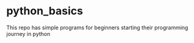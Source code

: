 # python_basics
This repo has simple programs for beginners starting their programming journey in python

